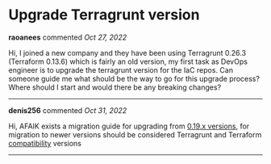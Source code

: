# Upgrade Terragrunt version

**raoanees** commented *Oct 27, 2022*

Hi,
I joined a new company and they have been using Terragrunt 0.26.3 (Terraform 0.13.6) which is fairly an old version, my first task as DevOps engineer is to upgrade the terragrunt version for the IaC repos. Can someone guide me what should be the way to go for this upgrade process? Where should I start and would there be any breaking changes?
<br />
***


**denis256** commented *Oct 31, 2022*

Hi,
AFAIK exists a migration guide for upgrading from [0.19.x versions](https://terragrunt.gruntwork.io/docs/upgrade/upgrading_to_terragrunt_0.19.x/), for migration to newer versions should be considered Terragrunt and Terraform [compatibility](https://terragrunt.gruntwork.io/docs/getting-started/supported-terraform-versions/) versions

***

